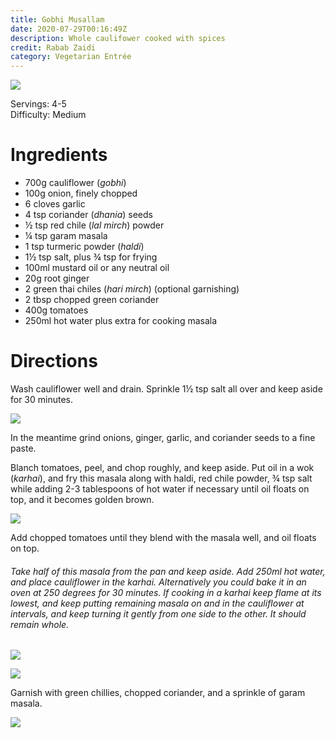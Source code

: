 ```yaml
---
title: Gobhi Musallam
date: 2020-07-29T00:16:49Z
description: Whole caulifower cooked with spices
credit: Rabab Zaidi
category: Vegetarian Entrée
---
```

![](gobhi-musallam.jpeg)

Servings: 4-5  
Difficulty: Medium  

# Ingredients
* 700g cauliflower (_gobhi_)
* 100g onion, finely chopped
* 6 cloves garlic
* 4 tsp coriander (_dhania_) seeds 
* ½ tsp red chile (_lal mirch_) powder
* ¼ tsp garam masala 
* 1 tsp turmeric powder (_haldi_)
* 1½ tsp salt, plus ¾ tsp for frying
* 100ml mustard oil or any neutral oil
* 20g root ginger
* 2 green thai chiles (_hari mirch_) (optional garnishing)
* 2 tbsp chopped green coriander
* 400g tomatoes 
* 250ml hot water plus extra for cooking masala

# Directions
Wash cauliflower well and drain. Sprinkle 1½ tsp salt all over and keep aside for 30 minutes.

![](1.jpeg)

In the meantime grind onions, ginger, garlic, and coriander seeds to a fine paste.

Blanch tomatoes, peel, and chop roughly, and keep aside. Put oil in a wok (_karhai_), and fry this masala along with haldi, red chile powder, ¾ tsp salt while adding 2-3 tablespoons of hot water if necessary until oil floats on top, and it becomes golden brown. 

![](2.jpeg)

Add chopped tomatoes until they blend with the masala well, and oil floats on top.

###### Take half of this masala from the pan and keep aside. Add 250ml hot water, and place cauliflower in the karhai. Alternatively you could bake it in an oven at 250 degrees for 30 minutes. If cooking in a karhai keep flame at its lowest, and keep putting remaining masala on and in the cauliflower at intervals, and keep turning it gently from one side to the other. It should remain whole. 

![](3.jpeg)

![](4.jpeg)

Garnish with green chillies, chopped coriander, and a sprinkle of garam masala.

![](6.jpeg)
